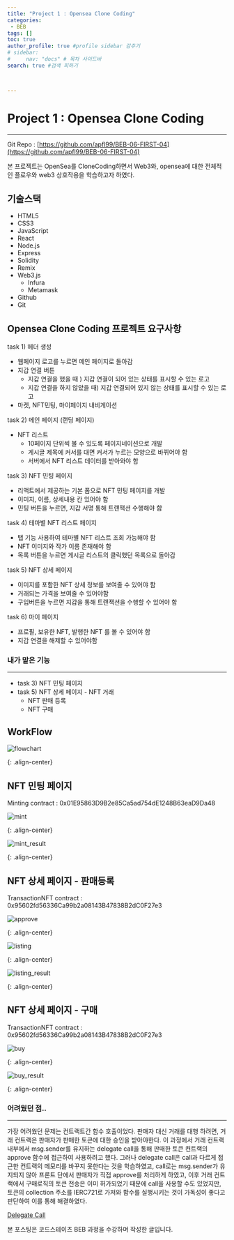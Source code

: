 ```yaml
---
title: "Project 1 : Opensea Clone Coding"
categories:
 - BEB
tags: [] 
toc: true
author_profile: true #profile sidebar 감추기
# sidebar:
#     nav: "docs" # 목차 사이드바
search: true #검색 피하기



---
```




# Project 1 : Opensea Clone Coding

------

Git Repo : [https://github.com/apfl99/BEB-06-FIRST-04](https://github.com/apfl99/BEB-06-FIRST-04)



본 프로젝트는 OpenSea를 CloneCoding하면서 Web3와, opensea에 대한 전체적인 플로우와 web3 상호작용을 학습하고자 하였다. 



## 기술스택

- HTML5
- CSS3
- JavaScript
- React
- Node.js
- Express
- Solidity
- Remix
- Web3.js
  - Infura
  - Metamask
- Github
- Git



## Opensea Clone Coding 프로젝트 요구사항

task 1) 헤더 생성

- 웹페이지 로고를 누르면 메인 페이지로 돌아감
- 지갑 연결 버튼
  - 지갑 연결을 했을 때 ) 지갑 연결이 되어 있는 상태를 표시할 수 있는 로고
  - 지갑 연결을 하지 않았을 때) 지갑 연결되어 있지 않는 상태를 표시할 수 있는 로고
- 마켓, NFT민팅, 마이페이지 내비게이션

task 2) 메인 페이지 (랜딩 페이지)

- NFT 리스트
  - 10페이지 단위씩 볼 수 있도록 페이지네이션으로 개발
  - 게시글 제목에 커서를 대면 커서가 누르는 모양으로 바뀌어야 함
  - 서버에서 NFT 리스트 데이터를 받아와야 함

task 3) NFT 민팅 페이지

- 리액트에서 제공하는 기본 폼으로 NFT 민팅 페이지를 개발
- 이미지, 이름, 상세내용 칸 있어야 함
- 민팅 버튼을 누르면, 지갑 서명 통해 트랜잭션 수행해야 함

task 4) 테마별 NFT 리스트 페이지

- 탭 기능 사용하여 테마별 NFT 리스트 조회 가능해야 함
- NFT 이미지와 작가 이름 존재해야 함
- 목록 버튼을 누르면 게시글 리스트의 클릭했던 목록으로 돌아감

task 5) NFT 상세 페이지

- 이미지를 포함한 NFT 상세 정보를 보여줄 수 있어야 함
- 거래되는 가격을 보여줄 수 있어야함
- 구입버튼을 누르면 지갑을 통해 트랜잭션을 수행할 수 있어야 함

task 6) 마이 페이지

- 프로필, 보유한 NFT, 발행한 NFT 를 볼 수 있어야 함
- 지갑 연결을 해제할 수 있어야함



### 내가 맡은 기능

------

- task 3) NFT 민팅 페이지
- task 5) NFT 상세 페이지 - NFT 거래
  - NFT 판매 등록
  - NFT 구매



## WorkFlow

![flowchart](../../images/2022-10-18-openseaProject/flowchart.png)

{: .align-center}





## NFT 민팅 페이지

Minting contract : 0x01E95863D9B2e85Ca5ad754dE1248B63eaD9Da48

![mint](../../images/2022-10-18-openseaProject/mint.gif)

{: .align-center}

![mint_result](../../images/2022-10-18-openseaProject/mint_result.gif)

{: .align-center}





## NFT 상세 페이지 - 판매등록

TransactionNFT contract : 0x95602fd56336Ca99b2a08143B47838B2dC0F27e3

![approve](../../images/2022-10-18-openseaProject/approve.gif)

{: .align-center}



![listing](../../images/2022-10-18-openseaProject/listing.gif)

{: .align-center}



![listing_result](../../images/2022-10-18-openseaProject/listing_result.gif)

{: .align-center}



## NFT 상세 페이지 - 구매

TransactionNFT contract : 0x95602fd56336Ca99b2a08143B47838B2dC0F27e3

![buy](../../images/2022-10-18-openseaProject/buy.gif)

{: .align-center}



![buy_result](../../images/2022-10-18-openseaProject/buy_result.gif)

{: .align-center}



### 어려웠던 점..

------

가장 어려웠던 문제는 컨트랙트간 함수 호출이었다. 판매자 대신 거래를 대행 하려면, 거래 컨트랙은 판매자가 판매한 토큰에 대한 승인을 받아야한다. 이 과정에서 거래 컨트랙 내부에서 msg.sender를 유지하는 delegate call을 통해 판매한 토큰 컨트랙의 approve 함수에 접근하여 사용하려고 했다. 그러나 delegate call은 call과 다르게 접근한 컨트랙의 메모리를 바꾸지 못한다는 것을 학습하였고, call로는 msg.sender가 유지되지 않아 프론트 단에서 판매자가 직접 approve를 처리하게 하였고, 이후 거래 컨트랙에서 구매로직의 토큰 전송은 이미 허가되었기 때문에 call을 사용할 수도 있었지만, 토큰의 collection 주소를 IERC721로 가져와 함수를 실행시키는 것이 가독성이 좋다고 판단하여 이를 통해 해결하였다.

[Delegate Call](https://solidity-by-example.org/delegatecall/)





<div class="notice">
  <p>본 포스팅은 코드스테이츠 BEB 과정을 수강하며 작성한 글입니다.</p>
</div>
